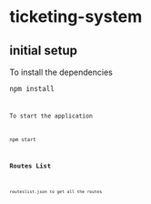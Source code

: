 # ticketing-system

<h2>initial setup</h2>

To install the dependencies

<code>npm install<code>

To start the application 

<code>npm start<code>

<h2>Routes List</h2>

routeslist.json to get all the routes

